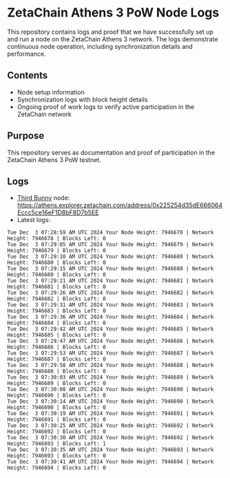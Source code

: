 # ZetaChain Athens 3 PoW Node Logs
This repository contains logs and proof that we have successfully set up and run a node on the ZetaChain Athens 3 network. The logs demonstrate continuous node operation, including synchronization details and performance.

## Contents
- Node setup information
- Synchronization logs with block height details
- Ongoing proof of work logs to verify active participation in the ZetaChain network

## Purpose
This repository serves as documentation and proof of participation in the ZetaChain Athens 3 PoW testnet.

## Logs

- [Third Bunny](https://thirdbunny.xyz/) node: https://athens.explorer.zetachain.com/address/0x225254d35dE666064Eccc5ce16eF1D8bF8D7b5EE
- Latest logs:
```
Tue Dec  3 07:28:59 AM UTC 2024 Your Node Height: 7946678 | Network Height: 7946678 | Blocks Left: 0
Tue Dec  3 07:29:05 AM UTC 2024 Your Node Height: 7946679 | Network Height: 7946679 | Blocks Left: 0
Tue Dec  3 07:29:10 AM UTC 2024 Your Node Height: 7946680 | Network Height: 7946680 | Blocks Left: 0
Tue Dec  3 07:29:15 AM UTC 2024 Your Node Height: 7946680 | Network Height: 7946680 | Blocks Left: 0
Tue Dec  3 07:29:21 AM UTC 2024 Your Node Height: 7946681 | Network Height: 7946681 | Blocks Left: 0
Tue Dec  3 07:29:26 AM UTC 2024 Your Node Height: 7946682 | Network Height: 7946682 | Blocks Left: 0
Tue Dec  3 07:29:31 AM UTC 2024 Your Node Height: 7946683 | Network Height: 7946683 | Blocks Left: 0
Tue Dec  3 07:29:36 AM UTC 2024 Your Node Height: 7946684 | Network Height: 7946684 | Blocks Left: 0
Tue Dec  3 07:29:42 AM UTC 2024 Your Node Height: 7946685 | Network Height: 7946685 | Blocks Left: 0
Tue Dec  3 07:29:47 AM UTC 2024 Your Node Height: 7946686 | Network Height: 7946686 | Blocks Left: 0
Tue Dec  3 07:29:53 AM UTC 2024 Your Node Height: 7946687 | Network Height: 7946687 | Blocks Left: 0
Tue Dec  3 07:29:58 AM UTC 2024 Your Node Height: 7946688 | Network Height: 7946688 | Blocks Left: 0
Tue Dec  3 07:30:03 AM UTC 2024 Your Node Height: 7946689 | Network Height: 7946689 | Blocks Left: 0
Tue Dec  3 07:30:08 AM UTC 2024 Your Node Height: 7946690 | Network Height: 7946690 | Blocks Left: 0
Tue Dec  3 07:30:14 AM UTC 2024 Your Node Height: 7946690 | Network Height: 7946690 | Blocks Left: 0
Tue Dec  3 07:30:19 AM UTC 2024 Your Node Height: 7946691 | Network Height: 7946691 | Blocks Left: 0
Tue Dec  3 07:30:25 AM UTC 2024 Your Node Height: 7946692 | Network Height: 7946692 | Blocks Left: 0
Tue Dec  3 07:30:30 AM UTC 2024 Your Node Height: 7946692 | Network Height: 7946693 | Blocks Left: 1
Tue Dec  3 07:30:35 AM UTC 2024 Your Node Height: 7946693 | Network Height: 7946693 | Blocks Left: 0
Tue Dec  3 07:30:41 AM UTC 2024 Your Node Height: 7946694 | Network Height: 7946694 | Blocks Left: 0
```
